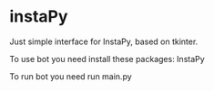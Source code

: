# instaPy
Just simple interface for InstaPy, based on tkinter.

To use bot you need install these packages:
InstaPy

To run bot you need run main.py
